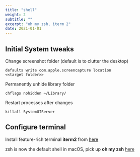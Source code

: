 ```yaml
---
title: "shell"
weight: 2
subtitle: ""
excerpt: "oh my zsh, iterm 2"
date: 2021-01-01
---
```


## Initial System tweaks
Change screenshot folder (default is to clutter the desktop)
```
defaults write com.apple.screencapture location 
<<target folder>>
```
Permanently unhide library folder
```
chflags nohidden ~/Library/
```
Restart processes after changes
```
killall SystemUIServer
```

## Configure terminal
Install feature-rich terminal **iterm2** from [here](https://iterm2.com)

zsh is now the default shell in macOS, pick up **oh my zsh** [here](https://ohmyz.sh)



